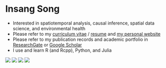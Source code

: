 # Insang Song
+ Interested in spatiotemporal analysis, causal inference, spatial data science, and environmental health
+ Please refer to my [curriculum vitae](https://github.com/sigmafelix/sigmafelix/blob/master/ISong_CV_02212024.pdf) / [resume](https://github.com/sigmafelix/sigmafelix/blob/master/ISong_resume_07012023.pdf) and [my personal website](https://www.issong.net)
+ Please refer to my publication records and academic portfolio in [ResearchGate](https://www.researchgate.net/profile/Insang_Song2) or [Google Scholar](https://scholar.google.com/citations?user=xKcMnBEAAAAJ&hl=en)
+ I use and learn R (and Rcpp), Python, and Julia


![](http://github-profile-summary-cards.vercel.app/api/cards/profile-details?username=sigmafelix&theme=swift)
![](http://github-profile-summary-cards.vercel.app/api/cards/repos-per-language?username=sigmafelix&theme=swift)
![](http://github-profile-summary-cards.vercel.app/api/cards/most-commit-language?username=sigmafelix&theme=swift)
![](http://github-profile-summary-cards.vercel.app/api/cards/productive-time?username=sigmafelix&theme=swift&utcOffset=-5)

<!--
**sigmafelix/sigmafelix** is a ✨ _special_ ✨ repository because its `README.md` (this file) appears on your GitHub profile.

Here are some ideas to get you started:

- 🔭 I’m currently working on ...
- 🌱 I’m currently learning ...
- 👯 I’m looking to collaborate on ...
- 🤔 I’m looking for help with ...
- 💬 Ask me about ...
- 📫 How to reach me: ...
- 😄 Pronouns: ...
- ⚡ Fun fact: ...
-->
